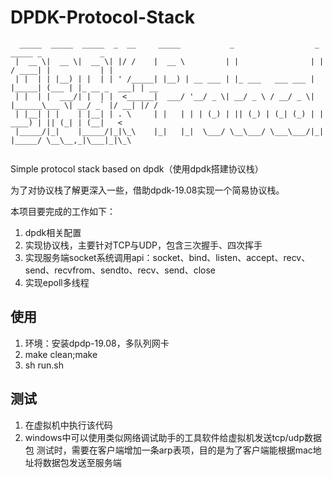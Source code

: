 # DPDK-Protocol-Stack
```
  _____  _____  _____  _  __     _____           _                  _        _____ _             _    
 |  __ \|  __ \|  __ \| |/ /    |  __ \         | |                | |      / ____| |           | |   
 | |  | | |__) | |  | | ' /_____| |__) | __ ___ | |_ ___   ___ ___ | |_____| (___ | |_ __ _  ___| | __
 | |  | |  ___/| |  | |  <______|  ___/ '__/ _ \| __/ _ \ / __/ _ \| |______\___ \| __/ _` |/ __| |/ /
 | |__| | |    | |__| | . \     | |   | | | (_) | || (_) | (_| (_) | |      ____) | || (_| | (__|   < 
 |_____/|_|    |_____/|_|\_\    |_|   |_|  \___/ \__\___/ \___\___/|_|     |_____/ \__\__,_|\___|_|\_\
                                                                                      
```

Simple protocol stack based on dpdk（使用dpdk搭建协议栈）

为了对协议栈了解更深入一些，借助dpdk-19.08实现一个简易协议栈。

本项目要完成的工作如下：
1. dpdk相关配置
2. 实现协议栈，主要针对TCP与UDP，包含三次握手、四次挥手
3. 实现服务端socket系统调用api：socket、bind、listen、accept、recv、send、recvfrom、sendto、recv、send、close
4. 实现epoll多线程

## 使用
1. 环境：安装dpdp-19.08，多队列网卡
2. make clean;make
3. sh run.sh

## 测试
1. 在虚拟机中执行该代码
2. windows中可以使用类似网络调试助手的工具软件给虚拟机发送tcp/udp数据包
测试时，需要在客户端增加一条arp表项，目的是为了客户端能根据mac地址将数据包发送至服务端

